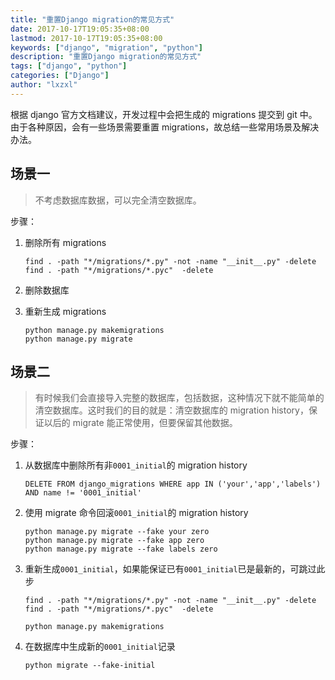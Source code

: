 ```yaml
---
title: "重置Django migration的常见方式"
date: 2017-10-17T19:05:35+08:00
lastmod: 2017-10-17T19:05:35+08:00
keywords: ["django", "migration", "python"]
description: "重置Django migration的常见方式"
tags: ["django", "python"]
categories: ["Django"]
author: "lxzxl"
---
```


根据 django 官方文档建议，开发过程中会把生成的 migrations 提交到 git 中。由于各种原因，会有一些场景需要重置 migrations，故总结一些常用场景及解决办法。

## 场景一

> 不考虑数据库数据，可以完全清空数据库。

步骤：

1. 删除所有 migrations

   ```shell
   find . -path "*/migrations/*.py" -not -name "__init__.py" -delete
   find . -path "*/migrations/*.pyc"  -delete
   ```

2. 删除数据库

3. 重新生成 migrations

   ```shell
   python manage.py makemigrations
   python manage.py migrate
   ```

## 场景二

> 有时候我们会直接导入完整的数据库，包括数据，这种情况下就不能简单的清空数据库。这时我们的目的就是：清空数据库的 migration history，保证以后的 migrate 能正常使用，但要保留其他数据。

步骤：

1. 从数据库中删除所有非`0001_initial`的 migration history

   ```mysql
   DELETE FROM django_migrations WHERE app IN ('your','app','labels') AND name != '0001_initial'
   ```

2. 使用 migrate 命令回滚`0001_initial`的 migration history

   ```shell
   python manage.py migrate --fake your zero
   python manage.py migrate --fake app zero
   python manage.py migrate --fake labels zero
   ```

3. 重新生成`0001_initial`，如果能保证已有`0001_initial`已是最新的，可跳过此步

   ```shell
   find . -path "*/migrations/*.py" -not -name "__init__.py" -delete
   find . -path "*/migrations/*.pyc"  -delete

   python manage.py makemigrations
   ```

4. 在数据库中生成新的`0001_initial`记录

   ```shell
   python migrate --fake-initial
   ```

   ​
